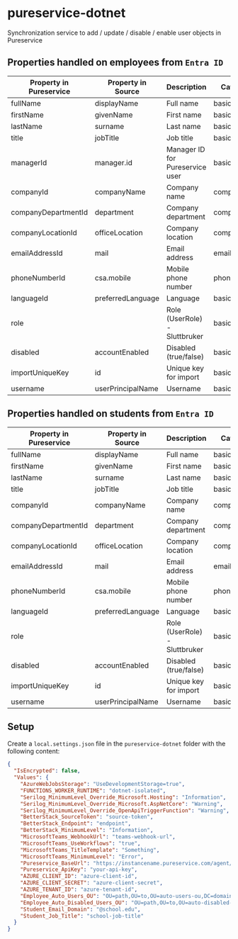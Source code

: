 # pureservice-dotnet

Synchronization service to add / update / disable / enable user objects in Pureservice

## Properties handled on employees from `Entra ID`

| Property in Pureservice | Property in Source | Description                    | Category     | Type   | Default Value |
|------------------------|--------------------|---------------------------------|--------------|--------|---------------|
| fullName               | displayName        | Full name                       | basic        | string | null          |
| firstName              | givenName          | First name                      | basic        | string | null          |
| lastName               | surname            | Last name                       | basic        | string | null          |
| title                  | jobTitle           | Job title                       | basic        | string | null          |
| managerId              | manager.id         | Manager ID for Pureservice user | basic        | int    | null          |
| companyId              | companyName        | Company name                    | company      | int    | null          |
| companyDepartmentId    | department         | Company department              | company      | int    | null          |
| companyLocationId      | officeLocation     | Company location                | company      | int    | null          |
| emailAddressId         | mail               | Email address                   | emailaddress | int    | null          |
| phoneNumberId          | csa.mobile         | Mobile phone number             | phonenumber  | int    | null          |
| languageId             | preferredLanguage  | Language                        | basic        | int    | Norwegian     |
| role                   |                    | Role (UserRole) - Sluttbruker   | basic        | int    | null          |
| disabled               | accountEnabled     | Disabled (true/false)           | basic        | int    | false         |
| importUniqueKey        | id                 | Unique key for import           | basic        | int    | null          |
| username               | userPrincipalName  | Username                        | basic        | int    | null          |

## Properties handled on students from `Entra ID`

| Property in Pureservice | Property in Source | Description                    | Category     | Type   | Default Value |
|------------------------|--------------------|---------------------------------|--------------|--------|---------------|
| fullName               | displayName        | Full name                       | basic        | string | null          |
| firstName              | givenName          | First name                      | basic        | string | null          |
| lastName               | surname            | Last name                       | basic        | string | null          |
| title                  | jobTitle           | Job title                       | basic        | string | null          |
| companyId              | companyName        | Company name                    | company      | int    | null          |
| companyDepartmentId    | department         | Company department              | company      | int    | null          |
| companyLocationId      | officeLocation     | Company location                | company      | int    | null          |
| emailAddressId         | mail               | Email address                   | emailaddress | int    | null          |
| phoneNumberId          | csa.mobile         | Mobile phone number             | phonenumber  | int    | null          |
| languageId             | preferredLanguage  | Language                        | basic        | int    | Norwegian     |
| role                   |                    | Role (UserRole) - Sluttbruker   | basic        | int    | null          |
| disabled               | accountEnabled     | Disabled (true/false)           | basic        | int    | false         |
| importUniqueKey        | id                 | Unique key for import           | basic        | int    | null          |
| username               | userPrincipalName  | Username                        | basic        | int    | null          |

## Setup

Create a `local.settings.json` file in the `pureservice-dotnet` folder with the following content:
```json
{
  "IsEncrypted": false,
  "Values": {
    "AzureWebJobsStorage": "UseDevelopmentStorage=true",
    "FUNCTIONS_WORKER_RUNTIME": "dotnet-isolated",
    "Serilog_MinimumLevel_Override_Microsoft.Hosting": "Information",
    "Serilog_MinimumLevel_Override_Microsoft.AspNetCore": "Warning",
    "Serilog_MinimumLevel_Override_OpenApiTriggerFunction": "Warning",
    "BetterStack_SourceToken": "source-token",
    "BetterStack_Endpoint": "endpoint",
    "BetterStack_MinimumLevel": "Information",
    "MicrosoftTeams_WebhookUrl": "teams-webhook-url",
    "MicrosoftTeams_UseWorkflows": "true",
    "MicrosoftTeams_TitleTemplate": "Something",
    "MicrosoftTeams_MinimumLevel": "Error",
    "Pureservice_BaseUrl": "https://instancename.pureservice.com/agent/api/",
    "Pureservice_ApiKey": "your-api-key",
    "AZURE_CLIENT_ID": "azure-client-id",
    "AZURE_CLIENT_SECRET": "azure-client-secret",
    "AZURE_TENANT_ID": "azure-tenant-id",
    "Employee_Auto_Users_OU": "OU=path,OU=to,OU=auto-users-ou,DC=domain,DC=something,DC=edu",
    "Employee_Auto_Disabled_Users_OU": "OU=path,OU=to,OU=auto-disabled-users-ou,DC=domain,DC=something,DC=edu",
    "Student_Email_Domain": "@school.edu",
    "Student_Job_Title": "school-job-title"
  }
}
```